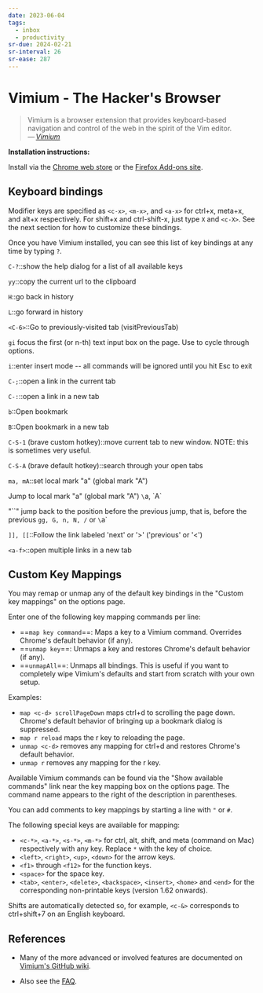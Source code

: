 ```yaml
---
date: 2023-06-04
tags:
  - inbox
  - productivity
sr-due: 2024-02-21
sr-interval: 26
sr-ease: 287
---
```

# Vimium - The Hacker's Browser

> Vimium is a browser extension that provides keyboard-based navigation and
> control of the web in the spirit of the Vim editor.\
> — <cite>[Vimium](https://vimium.github.io/)</cite>

**Installation instructions:**

Install via the [Chrome web store](https://chrome.google.com/extensions/detail/dbepggeogbaibhgnhhndojpepiihcmeb) or the [Firefox Add-ons site](https://addons.mozilla.org/en-GB/firefox/addon/vimium-ff/).

## Keyboard bindings

Modifier keys are specified as `<c-x>`, `<m-x>`, and `<a-x>` for ctrl+x, meta+x, and alt+x
respectively. For shift+x and ctrl-shift-x, just type `X` and `<c-X>`. See the next section for how to
customize these bindings.

Once you have Vimium installed, you can see this list of key bindings at any time by typing `?`.

`C-?`::show the help dialog for a list of all available keys

`yy`::copy the current url to the clipboard
<!--SR:!2024-01-27,7,265-->

`H`::go back in history

`L`::go forward in history

`<C-6>`::Go to previously-visited tab (visitPreviousTab)

`gi`
&#10;
focus the first (or n-th) text input box on the page. Use <tab> to cycle through
options.

`i`::enter insert mode -- all commands will be ignored until you hit Esc to exit

`C-;`::open a link in the current tab

`C-:`::open a link in a new tab

`b`::Open bookmark

`B`::Open bookmark in a new tab

`C-S-1` (brave custom hotkey)::move current tab to new window. NOTE: this is sometimes very useful.

`C-S-A` (brave default hotkey)::search through your open tabs

`ma, mA`::set local mark "a" (global mark "A")

Jump to local mark "a" (global mark "A")
&#10;
`\`a, \`A`

"\`\`"
&#10;
jump back to the position before the previous jump, that is, before the previous
`gg, G, n, N, /` or `\`a`

`]], [[`::Follow the link labeled 'next' or '>' ('previous' or '<')

`<a-f>`::open multiple links in a new tab

## Custom Key Mappings

You may remap or unmap any of the default key bindings in the "Custom key
mappings" on the options page.

Enter one of the following key mapping commands per line:

- ==`map key command`==: Maps a key to a Vimium command. Overrides Chrome's
  default behavior (if any).
- ==`unmap key`==: Unmaps a key and restores Chrome's default behavior (if any).
- ==`unmapAll`==: Unmaps all bindings. This is useful if you want to completely
  wipe Vimium's defaults and start from scratch with your own setup.

Examples:

- `map <c-d> scrollPageDown` maps ctrl+d to scrolling the page down. Chrome's
  default behavior of bringing up a bookmark dialog is suppressed.
- `map r reload` maps the r key to reloading the page.
- `unmap <c-d>` removes any mapping for ctrl+d and restores Chrome's default
  behavior.
- `unmap r` removes any mapping for the r key.

Available Vimium commands can be found via the "Show available commands" link
near the key mapping box on the options page. The command name appears to the
right of the description in parentheses.

You can add comments to key mappings by starting a line with `"` or `#`.

The following special keys are available for mapping:

- `<c-*>`, `<a-*>`, `<s-*>`, `<m-*>` for ctrl, alt, shift, and meta (command on
  Mac) respectively with any key. Replace `*` with the key of choice.
- `<left>`, `<right>`, `<up>`, `<down>` for the arrow keys.
- `<f1>` through `<f12>` for the function keys.
- `<space>` for the space key.
- `<tab>`, `<enter>`, `<delete>`, `<backspace>`, `<insert>`, `<home>` and
  `<end>` for the corresponding non-printable keys (version 1.62 onwards).

Shifts are automatically detected so, for example, `<c-&>` corresponds to
ctrl+shift+7 on an English keyboard.

## References

- Many of the more advanced or involved features are documented on
  [Vimium's GitHub wiki](https://github.com/philc/vimium/wiki).

- Also see the [FAQ](https://github.com/philc/vimium/wiki/FAQ).
